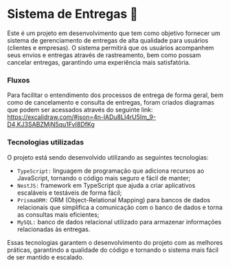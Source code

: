 # Sistema de Entregas :truck:
Este é um projeto em desenvolvimento que tem como objetivo fornecer um sistema de gerenciamento de entregas de alta qualidade para usuários (clientes e empresas). O sistema permitirá que os usuários acompanhem seus envios e entregas através de rastreamento, bem como possam cancelar entregas, garantindo uma experiência mais satisfatória.

### Fluxos
Para facilitar o entendimento dos processos de entrega de forma geral, bem como de cancelamento e consulta de entregas, foram criados diagramas que podem ser acessados através do seguinte link: https://excalidraw.com/#json=4n-lADu8LI4rU5Im_9-D4,KJ3SABZMjN5qu1FvI8DfKg

### Tecnologias utilizadas
O projeto está sendo desenvolvido utilizando as seguintes tecnologias:
- `TypeScript:` linguagem de programação que adiciona recursos ao JavaScript, tornando o código mais seguro e fácil de manter;
- `NestJS:` framework em TypeScript que ajuda a criar aplicativos escaláveis e testáveis de forma fácil;
- `PrismaORM:` ORM (Object-Relational Mapping) para bancos de dados relacionais que simplifica a comunicação com o banco de dados e torna as consultas mais eficientes;
- `MySQL:` banco de dados relacional utilizado para armazenar informações relacionadas às entregas.

Essas tecnologias garantem o desenvolvimento do projeto com as melhores práticas, garantindo a qualidade do código e tornando o sistema mais fácil de ser mantido e escalado.</p>
